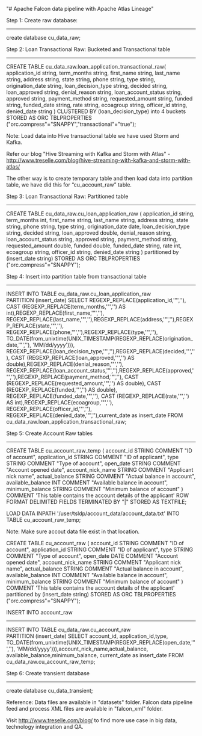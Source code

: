 "# Apache Falcon data pipeline with Apache Atlas Lineage" 

Step 1: Create raw database:
******************************
create database cu_data_raw;

Step 2: Loan Transactional Raw: Bucketed and Transactional table
*******************************************************************
CREATE TABLE cu_data_raw.loan_application_transactional_raw(
application_id  string,
term_months string,
first_name string,
last_name string,
address string,
state string,
phone string,
type string,
origination_date string,
loan_decision_type string,
decided string,
loan_approved string,
denial_reason string,
loan_account_status string,
approved string,
payment_method string,
requested_amount string,
funded string,
funded_date string,
rate string,
ecoagroup string,
officer_id string,
denied_date string
)
CLUSTERED BY (loan_decision_type) into 4 buckets
STORED AS ORC
TBLPROPERTIES ("orc.compress"="SNAPPY","transactional"="true");


Note: 
Load data into Hive transactional table we have used Storm and Kafka.

Refer our blog "Hive Streaming with Kafka and Storm with Atlas" - http://www.treselle.com/blog/hive-streaming-with-kafka-and-storm-with-atlas/ 


The other way is to create temporary table and then load data into partition table, 
we have did this for “cu_account_raw” table.


Step 3: Loan Transactional Raw: Partitioned table
*********************************************
CREATE TABLE cu_data_raw.cu_loan_application_raw
(
application_id  string,
term_months int,
first_name string,
last_name string,
address string,
state string,
phone string,
type string,
origination_date date,
loan_decision_type string,
decided string,
loan_approved double,
denial_reason string,
loan_account_status string,
approved string,
payment_method string,
requested_amount double,
funded double,
funded_date string,
rate int,
ecoagroup string,
officer_id string,
denied_date string
)
partitioned by (insert_date string)
STORED AS ORC
TBLPROPERTIES ("orc.compress"="SNAPPY");

Step 4: Insert into partition table from transactional table
***********************************************************
INSERT INTO TABLE cu_data_raw.cu_loan_application_raw  
PARTITION (insert_date)
SELECT REGEXP_REPLACE(application_id,'"',''),
CAST (REGEXP_REPLACE(term_months,'"','') AS int),REGEXP_REPLACE(first_name,'"',''),
REGEXP_REPLACE(last_name,'"',''),REGEXP_REPLACE(address,'"',''),REGEXP_REPLACE(state,'"',''),
REGEXP_REPLACE(phone,'"',''),REGEXP_REPLACE(type,'"',''),
TO_DATE(from_unixtime(UNIX_TIMESTAMP(REGEXP_REPLACE(origination_date,'"',''), 'MM/dd/yyyy'))),
REGEXP_REPLACE(loan_decision_type,'"',''),REGEXP_REPLACE(decided,'"',''),
CAST (REGEXP_REPLACE(loan_approved,'"','') AS double),REGEXP_REPLACE(denial_reason,'"',''),
REGEXP_REPLACE(loan_account_status,'"',''),REGEXP_REPLACE(approved,'"',''),REGEXP_REPLACE(payment_method,'"',''),
CAST (REGEXP_REPLACE(requested_amount,'"','') AS double),
CAST (REGEXP_REPLACE(funded,'"','') AS double),
REGEXP_REPLACE(funded_date,'"',''),
CAST (REGEXP_REPLACE(rate,'"','') AS int),REGEXP_REPLACE(ecoagroup,'"',''),
REGEXP_REPLACE(officer_id,'"',''),
REGEXP_REPLACE(denied_date,'"',''),current_date as insert_date FROM cu_data_raw.loan_application_transactional_raw;


Step 5: Create Account Raw tables
************************************
CREATE TABLE cu_account_raw_temp
(
account_id STRING COMMENT "ID of account",
application_id STRING COMMENT "ID of applicant",
type STRING COMMENT "Type of account",
open_date STRING COMMENT "Account opened date",
account_nick_name STRING COMMENT "Applicant nick name",
actual_balance STRING COMMENT "Actual balance in account",
available_balance INT COMMENT "Available balance in account",
minimum_balance STRING COMMENT "Minimum balance of account"
)
COMMENT 'This table contains the account details of the applicant'
ROW FORMAT DELIMITED FIELDS TERMINATED BY "|"
STORED AS TEXTFILE;

LOAD DATA INPATH '/user/tsldp/account_data/account_data.txt' INTO TABLE cu_account_raw_temp;

Note: Make sure accout data file exist in that location.

CREATE TABLE cu_account_raw
(
account_id STRING COMMENT "ID of account",
application_id STRING COMMENT "ID of applicant",
type STRING COMMENT "Type of account",
open_date DATE COMMENT "Account opened date",
account_nick_name STRING COMMENT "Applicant nick name",
actual_balance STRING COMMENT "Actual balance in account",
available_balance INT COMMENT "Available balance in account",
minimum_balance STRING COMMENT "Minimum balance of account"
)
COMMENT 'This table contains the account details of the applicant'
partitioned by (insert_date string)
STORED AS ORC
TBLPROPERTIES ("orc.compress"="SNAPPY");

INSERT INTO account_raw
***************************
INSERT INTO TABLE cu_data_raw.cu_account_raw  
PARTITION (insert_date)
SELECT account_id,
application_id,type,
TO_DATE(from_unixtime(UNIX_TIMESTAMP(REGEXP_REPLACE(open_date,'"',''), 'MM/dd/yyyy'))),account_nick_name,actual_balance,
available_balance,minimum_balance,
current_date as insert_date FROM cu_data_raw.cu_account_raw_temp;


Step 6: Create transient database
**********************************
create database cu_data_transient;


Reference:
Data files are available in "datasets" folder.
Falcon data pipeline feed and process XML files are available in "falcon_xml" folder.

Visit http://www.treselle.com/blog/ to find more use case in big data, technology integration and QA.